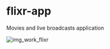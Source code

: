 # flixr-app

Movies and live broadcasts application

![img_work_flixr](https://github.com/CP0004/flixr-app/assets/90915776/b26dd365-c03c-4a27-99e7-3d8bc5c54e52)
